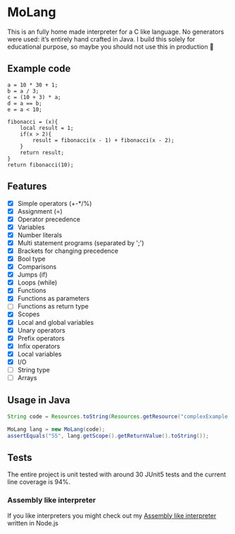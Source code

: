 # MoLang
This is an fully home made interpreter for a C like language. No generators were used: it’s entirely hand crafted in Java. I build this solely for educational purpose, so maybe you should not use this in production :horse:

## Example code
```
a = 10 * 30 + 1;
b = a / 3;
c = (10 + 3) * a;
d = a == b;
e = a < 10;

fibonacci = (x){
    local result = 1;
    if(x > 2){
        result = fibonacci(x - 1) + fibonacci(x - 2);
    }
    return result;
}
return fibonacci(10);
```

## Features
- [x] Simple operators (+-*/%)
- [x] Assignment (=)
- [x] Operator precedence
- [x] Variables
- [x] Number literals
- [x] Multi statement programs (separated by ';')
- [x] Brackets for changing precedence
- [x] Bool type
- [x] Comparisons
- [x] Jumps (if)
- [x] Loops (while)
- [x] Functions
- [x] Functions as parameters
- [ ] Functions as return type 
- [x] Scopes
- [x] Local and global variables
- [x] Unary operators
- [x] Prefix operators
- [x] Infix operators
- [x] Local variables
- [x] I/O
- [ ] String type
- [ ] Arrays

## Usage in Java
``` java
String code = Resources.toString(Resources.getResource("complexExample.molang"), StandardCharsets.UTF_8);

MoLang lang = new MoLang(code);
assertEquals("55", lang.getScope().getReturnValue().toString());
```

## Tests
The entire project is unit tested with around 30 JUnit5 tests and the current line coverage is 94%.

### Assembly like interpreter
If you like interpreters you might check out my [Assembly like interpreter](https://github.com/MoritzGoeckel/Assembly-ish-Interpreter) written in Node.js
